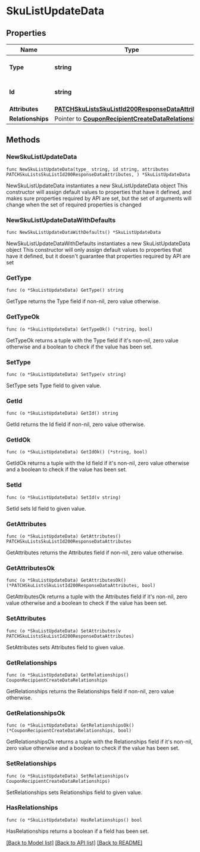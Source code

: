 # SkuListUpdateData

## Properties

Name | Type | Description | Notes
------------ | ------------- | ------------- | -------------
**Type** | **string** | The resource&#39;s type | 
**Id** | **string** | The resource&#39;s id | 
**Attributes** | [**PATCHSkuListsSkuListId200ResponseDataAttributes**](PATCHSkuListsSkuListId200ResponseDataAttributes.md) |  | 
**Relationships** | Pointer to [**CouponRecipientCreateDataRelationships**](CouponRecipientCreateDataRelationships.md) |  | [optional] 

## Methods

### NewSkuListUpdateData

`func NewSkuListUpdateData(type_ string, id string, attributes PATCHSkuListsSkuListId200ResponseDataAttributes, ) *SkuListUpdateData`

NewSkuListUpdateData instantiates a new SkuListUpdateData object
This constructor will assign default values to properties that have it defined,
and makes sure properties required by API are set, but the set of arguments
will change when the set of required properties is changed

### NewSkuListUpdateDataWithDefaults

`func NewSkuListUpdateDataWithDefaults() *SkuListUpdateData`

NewSkuListUpdateDataWithDefaults instantiates a new SkuListUpdateData object
This constructor will only assign default values to properties that have it defined,
but it doesn't guarantee that properties required by API are set

### GetType

`func (o *SkuListUpdateData) GetType() string`

GetType returns the Type field if non-nil, zero value otherwise.

### GetTypeOk

`func (o *SkuListUpdateData) GetTypeOk() (*string, bool)`

GetTypeOk returns a tuple with the Type field if it's non-nil, zero value otherwise
and a boolean to check if the value has been set.

### SetType

`func (o *SkuListUpdateData) SetType(v string)`

SetType sets Type field to given value.


### GetId

`func (o *SkuListUpdateData) GetId() string`

GetId returns the Id field if non-nil, zero value otherwise.

### GetIdOk

`func (o *SkuListUpdateData) GetIdOk() (*string, bool)`

GetIdOk returns a tuple with the Id field if it's non-nil, zero value otherwise
and a boolean to check if the value has been set.

### SetId

`func (o *SkuListUpdateData) SetId(v string)`

SetId sets Id field to given value.


### GetAttributes

`func (o *SkuListUpdateData) GetAttributes() PATCHSkuListsSkuListId200ResponseDataAttributes`

GetAttributes returns the Attributes field if non-nil, zero value otherwise.

### GetAttributesOk

`func (o *SkuListUpdateData) GetAttributesOk() (*PATCHSkuListsSkuListId200ResponseDataAttributes, bool)`

GetAttributesOk returns a tuple with the Attributes field if it's non-nil, zero value otherwise
and a boolean to check if the value has been set.

### SetAttributes

`func (o *SkuListUpdateData) SetAttributes(v PATCHSkuListsSkuListId200ResponseDataAttributes)`

SetAttributes sets Attributes field to given value.


### GetRelationships

`func (o *SkuListUpdateData) GetRelationships() CouponRecipientCreateDataRelationships`

GetRelationships returns the Relationships field if non-nil, zero value otherwise.

### GetRelationshipsOk

`func (o *SkuListUpdateData) GetRelationshipsOk() (*CouponRecipientCreateDataRelationships, bool)`

GetRelationshipsOk returns a tuple with the Relationships field if it's non-nil, zero value otherwise
and a boolean to check if the value has been set.

### SetRelationships

`func (o *SkuListUpdateData) SetRelationships(v CouponRecipientCreateDataRelationships)`

SetRelationships sets Relationships field to given value.

### HasRelationships

`func (o *SkuListUpdateData) HasRelationships() bool`

HasRelationships returns a boolean if a field has been set.


[[Back to Model list]](../README.md#documentation-for-models) [[Back to API list]](../README.md#documentation-for-api-endpoints) [[Back to README]](../README.md)



